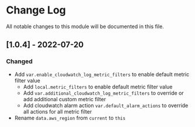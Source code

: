 # Change Log

All notable changes to this module will be documented in this file.

## [1.0.4] - 2022-07-20

### Changed

- Add `var.enable_cloudwatch_log_metric_filters` to enable default metric filter value
    - Add `local.metric_filters` to enable default metric filter value
    - Add `var.additional_cloudwatch_log_metric_filters` to override or add additional custom metric filter
    - Add cloudwatch alarm action `var.default_alarm_actions` to override all actions for all metric filter
- Rename `data.aws_region` from `current` to `this`
